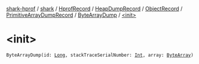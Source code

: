 [shark-hprof](../../../../../../index.md) / [shark](../../../../../index.md) / [HprofRecord](../../../../index.md) / [HeapDumpRecord](../../../index.md) / [ObjectRecord](../../index.md) / [PrimitiveArrayDumpRecord](../index.md) / [ByteArrayDump](index.md) / [&lt;init&gt;](./-init-.md)

# &lt;init&gt;

`ByteArrayDump(id: `[`Long`](https://kotlinlang.org/api/latest/jvm/stdlib/kotlin/-long/index.html)`, stackTraceSerialNumber: `[`Int`](https://kotlinlang.org/api/latest/jvm/stdlib/kotlin/-int/index.html)`, array: `[`ByteArray`](https://kotlinlang.org/api/latest/jvm/stdlib/kotlin/-byte-array/index.html)`)`